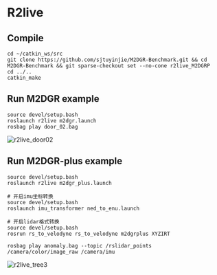 # R2live 
## Compile
```
cd ~/catkin_ws/src
git clone https://github.com/sjtuyinjie/M2DGR-Benchmark.git && cd M2DGR-Benchmark && git sparse-checkout set --no-cone r2live_M2DGRP
cd ../..
catkin_make
```
##  Run M2DGR example
```
source devel/setup.bash
roslaunch r2live m2dgr.launch
rosbag play door_02.bag 
```
![r2live_door02](https://github.com/sjtuyinjie/M2DGR-Benchmark/blob/main/r2live_M2DGRP/image/Peek%202024-10-17%2022-08.gif)
##  Run M2DGR-plus example
```
source devel/setup.bash
roslaunch r2live m2dgr_plus.launch

# 开启imu坐标转换
source devel/setup.bash
roslaunch imu_transformer ned_to_enu.launch

# 开启lidar格式转换
source devel/setup.bash
rosrun rs_to_velodyne rs_to_velodyne m2dgrplus XYZIRT

rosbag play anomaly.bag --topic /rslidar_points /camera/color/image_raw /camera/imu

```
![r2live_tree3](https://github.com/sjtuyinjie/M2DGR-Benchmark/blob/main/r2live_M2DGRP/image/plus.gif)

